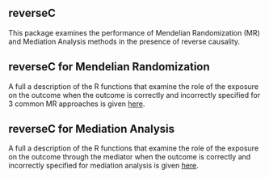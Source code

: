 ## reverseC
This package examines the performance of Mendelian Randomization (MR) and Mediation Analysis methods in the presence of reverse causality. 

## reverseC for Mendelian Randomization
A full a description of the R functions that examine the role of the exposure on the outcome when the outcome is correctly and incorrectly specified for 3 common MR approaches is given [here](https://github.com/SharonLutz/reverseC/blob/master/READMEmr.md).

## reverseC for Mediation Analysis
A full a description of the R functions that examine the role of the exposure on the outcome through the mediator when the outcome is correctly and incorrectly specified for mediation analysis is given [here](https://github.com/SharonLutz/reverseC/blob/master/READMEma.md).
